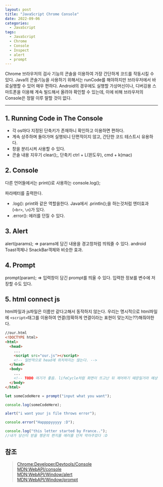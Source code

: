 ```yaml
---
layout: post
title: "JavaScript Chrome Console"
date: 2022-09-06
categories:
  - JavaScript
tags:
  - JavaScript
  - Chrome
  - Console
  - Inspect
  - alert
  - prompt
---
```


Chrome 브라우저의 검사 기능의 콘솔을 이용하여 가장 간단하게 코드를 작동시킬 수 있다. Java의 콘솔기능을 사용하기 위해서는 runCode를 해야하지만 브라우저에서 바로실행할 수 있어 매우 편하다. Android의 경우에도 실행할 가상머신이나, 디버깅용 스마트폰을 이용해 계속 빌드해서 올려야 확인할 수 있는데, 이에 비해 브라우저의 Console은 정말 이루 말할 것이 없다.

---

## 1. Running Code in The Console

- 각 os마다 지정된 단축키가 존재하니 확인하고 이용하면 편하다.
- 계속 상주하며 돌아가며 실행되니 단편적이지 않고, 간단한 코드 테스트시 유용하다.
- 창을 분리시켜 사용할 수 있다.
- 콘솔 내용 지우기 clear();, 단축키 ctrl + L(윈도우), cmd + k(mac)

## 2. Console

다른 언어들에서는 print()로 사용하는 console.log();

파라메터를 출력한다.

- .log(): print와 같은 역할을한다. Java에서 .println();을 하는것처럼 엔터효과(`<br>`, `\n`)가 있다.
- .error(): 에러를 던질 수 있다.

## 3. Alert

alert(params); => params에 담긴 내용을 경고창처럼 띄워줄 수 있다. android Toast객체나 SnackBar객체와 비슷한 효과.

## 4. Prompt

prompt(param); => 입력창이 담긴 prompt를 띄울 수 있다. 입력한 정보를 변수에 저장할 수도 있다.

## 5. html connect js

html파일과 js파일은 이름만 같다고해서 동작하지 않는다. 우리는 명시적으로 html파일에 `<script>`태그를 이용하여 연결(정확하게 연결이라는 표현이 맞는지는??)해줘야한다.

```html
//our.html
<!DOCTYPE html>
<html>
  <head>
    ...
    <script src="our.js"></script>
    <!-- 일반적으로 head에 위치하지는 않는다. -->
  </head>
  <body>
    ...
    <!-- TODO 여기가 좋음. lifeCycle처럼 화면이 뜨고난 뒤 제어하기 때문일거라 예상-->
  </body>
</html>
```

```javascript
let someCodeHere = prompt("input what you want");

console.log(someCodeHere);

alert("i want your js file throws error");

console.error("Happppyyyyy :D");

console.log("this letter started by France..");
//내가 당신이 받을 행운의 편지를 에러를 던져 막아주었다 :D
```

## 참조

> [Chrome:Developer/Devtools/Console](https://developer.chrome.com/docs/devtools/console/)  
> [MDN:WebAPI/console](https://developer.mozilla.org/ko/docs/Web/API/console)  
> [MDN:WebAPI/Window/alert](https://developer.mozilla.org/ko/docs/Web/API/Window/alert)  
> [MDN:WebAPI/Window/prompt](https://developer.mozilla.org/ko/docs/Web/API/Window/prompt)
